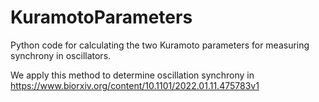 # KuramotoParameters

Python code for calculating the two Kuramoto parameters for measuring synchrony in oscillators.

We apply this method to determine oscillation synchrony in https://www.biorxiv.org/content/10.1101/2022.01.11.475783v1
